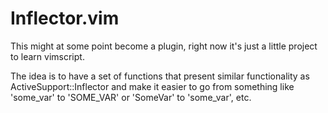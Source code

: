Inflector.vim
=============

This might at some point become a plugin, right now it's just a little project
to learn vimscript.

The idea is to have a set of functions that present similar functionality as
ActiveSupport::Inflector and make it easier to go from something like 'some_var'
to 'SOME_VAR' or 'SomeVar' to 'some_var', etc.
